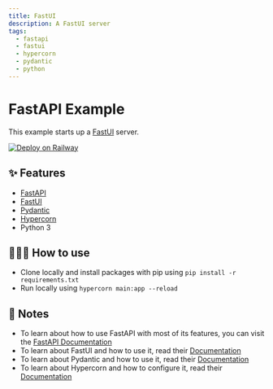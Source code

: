 ```yaml
---
title: FastUI
description: A FastUI server
tags:
  - fastapi
  - fastui
  - hypercorn
  - pydantic
  - python
---
```


# FastAPI Example

This example starts up a [FastUI](https://github.com/pydantic/FastUI/tree/main) server.

[![Deploy on Railway](https://railway.app/button.svg)](https://railway.app/template/-NvLj4?referralCode=CRJ8FE)

## ✨ Features

- [FastAPI](https://fastapi.tiangolo.com/)
- [FastUI](https://github.com/pydantic/FastUI/tree/main)
- [Pydantic](https://pydantic-docs.helpmanual.io/)
- [Hypercorn](https://hypercorn.readthedocs.io/)
- Python 3

## 🙋🏿‍♀️ How to use

- Clone locally and install packages with pip using `pip install -r requirements.txt`
- Run locally using `hypercorn main:app --reload`

## 📝 Notes

- To learn about how to use FastAPI with most of its features, you can visit the [FastAPI Documentation](https://fastapi.tiangolo.com/tutorial/)
- To learn about FastUI and how to use it, read their [Documentation](https://github.com/pydantic/FastUI/tree/main)
- To learn about Pydantic and how to use it, read their [Documentation](https://pydantic-docs.helpmanual.io/)
- To learn about Hypercorn and how to configure it, read their [Documentation](https://hypercorn.readthedocs.io/)
